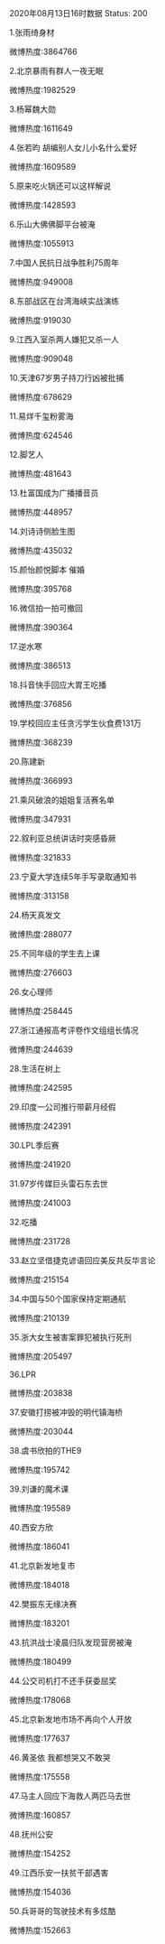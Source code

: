 2020年08月13日16时数据
Status: 200

1.张雨绮身材

微博热度:3864766

2.北京暴雨有群人一夜无眠

微博热度:1982529

3.杨幂魏大勋

微博热度:1611649

4.张若昀 胡编别人女儿小名什么爱好

微博热度:1609589

5.原来吃火锅还可以这样解说

微博热度:1428593

6.乐山大佛佛脚平台被淹

微博热度:1055913

7.中国人民抗日战争胜利75周年

微博热度:949008

8.东部战区在台湾海峡实战演练

微博热度:919030

9.江西入室杀两人嫌犯又杀一人

微博热度:909048

10.天津67岁男子持刀行凶被批捕

微博热度:678629

11.易烊千玺粉雾海

微博热度:624546

12.脚艺人

微博热度:481643

13.杜富国成为广播播音员

微博热度:448957

14.刘诗诗侧脸生图

微博热度:435032

15.颜怡颜悦脚本 催婚

微博热度:395768

16.微信拍一拍可撤回

微博热度:390364

17.逆水寒

微博热度:386513

18.抖音快手回应大胃王吃播

微博热度:376856

19.学校回应主任贪污学生伙食费131万

微博热度:368239

20.陈建新

微博热度:366993

21.乘风破浪的姐姐复活赛名单

微博热度:347931

22.叙利亚总统讲话时突感昏厥

微博热度:321833

23.宁夏大学连续5年手写录取通知书

微博热度:313158

24.杨天真发文

微博热度:288077

25.不同年级的学生去上课

微博热度:276603

26.女心理师

微博热度:258445

27.浙江通报高考评卷作文组组长情况

微博热度:244639

28.生活在树上

微博热度:242595

29.印度一公司推行带薪月经假

微博热度:242391

30.LPL季后赛

微博热度:241920

31.97岁传媒巨头雷石东去世

微博热度:241003

32.吃播

微博热度:231728

33.赵立坚借捷克谚语回应美反共反华言论

微博热度:215154

34.中国与50个国家保持定期通航

微博热度:210139

35.浙大女生被害案罪犯被执行死刑

微博热度:205497

36.LPR

微博热度:203838

37.安徽打捞被冲毁的明代镇海桥

微博热度:203044

38.虞书欣拍的THE9

微博热度:195742

39.刘谦的魔术课

微博热度:195589

40.西安方欣

微博热度:186041

41.北京新发地复市

微博热度:184018

42.樊振东无缘决赛

微博热度:183201

43.抗洪战士凌晨归队发现营房被淹

微博热度:180499

44.公交司机打不还手获委屈奖

微博热度:178068

45.北京新发地市场不再向个人开放

微博热度:177637

46.黄圣依 我都想哭又不敢哭

微博热度:175558

47.马主人回应下海救人两匹马去世

微博热度:160857

48.抚州公安

微博热度:154252

49.江西乐安一扶贫干部遇害

微博热度:154036

50.兵哥哥的驾驶技术有多炫酷

微博热度:152663

